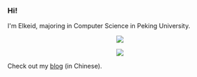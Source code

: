 ### Hi!

I'm Elkeid, majoring in Computer Science in Peking University.

<p align="center">
  <img src="https://github-readme-stats.vercel.app/api?username=elkeid-me&show_icons=true">
</p>

<p align="center">
  <img src="https://github-readme-stats.vercel.app/api/top-langs/?username=elkeid-me&layout=compact&langs_count=8&exclude_repo=jos-lab,csapp-3e-shell-lab,elkeid-me.github.io">
</p>

Check out my [blog](https://elkeid-me.github.io) (in Chinese).
